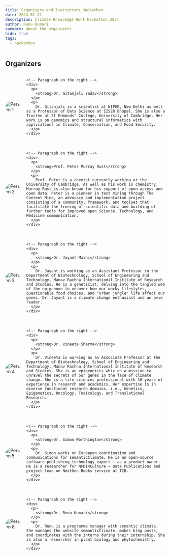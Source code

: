 ```yaml
---
title: Organizers and Instructors_Hackathon
date: 2024-01-22
description: Climate Knowledge Hunt Hackathon 2024
author: Renu Kumari
summary: about the organizers
hide: true
tags:
  - hackathon
---
```

## Organizers

 <!-- Organizer 1 -->
<div style="display: flex; align-items: center; justify-content: space-between; margin-bottom: 20px;">
    <!-- Image on the left -->
    <img src="/p/static/img/GY_photo.png" alt="Person 1" style="max-width: 200px; max-height: 200px; border-radius: 50%; margin-right: 20px;">
  
    <!-- Paragraph on the right -->
    <div>
      <p>
        <strong>Dr. Gitanjali Yadav</strong>
      </p>
      <p>
        Dr. Gitanjali is a scientist at NIPGR, New Delhi as well as a Professor of Data Science at IISER Bhopal. She is also a Trustee at St Edmunds' College, University of Cambridge. Her work is on genomics and structural informatics with applications in Climate, Conservation, and Food Security.
      </p>
    </div>
  </div>
  
  <!-- Organizer 2 -->
  <div style="display: flex; align-items: center; justify-content: space-between; margin-bottom: 20px;">
    <!-- Image on the left -->
    <img src="/p/static/img/PMR_photo.png" alt="Person 2" style="max-width: 200px; max-height: 200px; border-radius: 50%; margin-right: 20px;">
  
    <!-- Paragraph on the right -->
    <div>
      <p>
        <strong>Prof. Peter Murray Rust</strong>
      </p>
      <p>
        Prof. Peter is a chemist currently working at the University of Cambridge. As well as his work in chemistry, Murray-Rust is also known for his support of open access and open data. Peter is a pioneer in text mining through The Content Mine, an advocacy and implementation project consisting of a community, framework, and toolset that facilitate the freeing of scientific data and building of further tools for improved open Science, Technology, and Medicine communication.
      </p>
    </div>
  </div>
  
  <!-- Organizer 3 -->
  <div style="display: flex; align-items: center; justify-content: space-between; margin-bottom: 20px;">
    <!-- Image on the left -->
    <img src="/p/static/img/jayant_maini.jpg" alt="Person 3" style="max-width: 200px; max-height: 200px; border-radius: 50%; margin-right: 20px;">
  
    <!-- Paragraph on the right -->
    <div>
      <p>
        <strong>Dr. Jayant Maini</strong>
      </p>
      <p>
        Dr. Jayant is working as an Assistant Professor in the Department of Biotechnology, School of Engineering and Technology, Manav Rachna International Institute of Research and Studies. He is a geneticist, delving into the tangled web of the epigenome to uncover how our wacky lifestyles, questionable food choices, and "urban jungle" life affect our genes. Dr. Jayant is a climate change enthusiast and an avid reader.
      </p>
    </div>
  </div>
  
  <!-- Organizer 4 -->
  <div style="display: flex; align-items: center; justify-content: space-between; margin-bottom: 20px;">
    <!-- Image on the left -->
    <img src="/p/static/img/vineeta_sharma.jpg" alt="Person 4" style="max-width: 200px; max-height: 200px; border-radius: 50%; margin-right: 20px;">
  
    <!-- Paragraph on the right -->
    <div>
      <p>
        <strong>Dr. Vineeta Sharma</strong>
      </p>
      <p>
        Dr. Vineeta is working as an Associate Professor at the Department of Biotechnology, School of Engineering and Technology, Manav Rachna International Institute of Research and Studies. She is an epigenetics whiz on a mission to unravel the secrets of our genes in the face of climate change. She is a life sciences professional with 10 years of experience in research and academics. Her expertise is in diverse functional research domains, i.e., Genetics, Epigenetics, Oncology, Toxicology, and Translational Research.
      </p>
    </div>
  </div>
  
  <!-- Organizer 5 -->
  <div style="display: flex; align-items: center; justify-content: space-between; margin-bottom: 20px;">
    <!-- Image on the left -->
    <img src="/p/static/img/simon_worthington.jpg" alt="Person 5" style="max-width: 200px; max-height: 200px; border-radius: 50%; margin-right: 20px;">
  
    <!-- Paragraph on the right -->
    <div>
      <p>
        <strong>Dr. Simon Worthington</strong>
      </p>
      <p>
        Dr. Simon works on European coordination and communications for semanticClimate. He is an open-source software publishing technology expert – as a product owner. He is a researcher for NFDI4Culture – Data Publications and project lead on NextGen Books service at TIB.
      </p>
    </div>
  </div>
  
  <!-- Organizer 6 -->
  <div style="display: flex; align-items: center; justify-content: space-between; margin-bottom: 20px;">
    <!-- Image on the left -->
    <img src="/p/static/img/Renu.jpg" alt="Person 6" style="max-width: 200px; max-height: 200px; border-radius: 50%; margin-right: 20px;">
  
    <!-- Paragraph on the right -->
    <div>
      <p>
        <strong>Dr. Renu Kumari</strong>
      </p>
      <p>
        Dr. Renu is a programme manager with semantic climate. She manages the website semanticClimate, makes blog posts, and coordinates with the interns during their internship. She is also a researcher in plant biology and phytochemistry.
      </p>
    </div>
  </div>  



